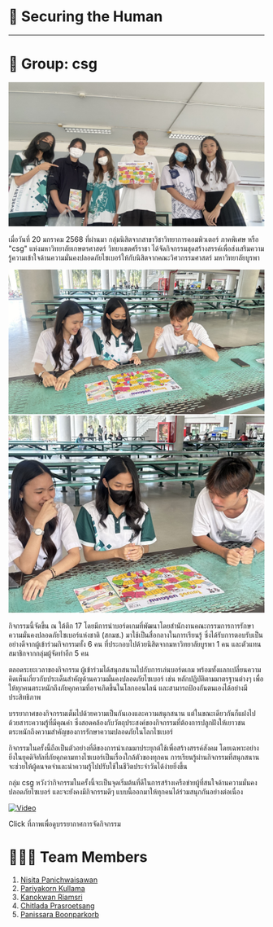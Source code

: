 # 🔐 Securing the Human

---

# 🌷 Group: csg

![image1](Img/IMG_6758.JPG)

เมื่อวันที่ 20 มกราคม 2568 ที่ผ่านมา กลุ่มนิสิตจากสาขาวิชาวิทยาการคอมพิวเตอร์ ภาคพิเศษ หรือ "csg" แห่งมหาวิทยาลัยเกษตรศาสตร์ วิทยาเขตศรีราชา ได้จัดกิจกรรมสุดสร้างสรรค์เพื่อส่งเสริมความรู้ความเข้าใจด้านความมั่นคงปลอดภัยไซเบอร์ให้กับนิสิตจากคณะวิศวกรรมศาสตร์ มหาวิทยาลัยบูรพา


![image2](Img/IMG_6728.jpg)
![image3](Img/IMG_6731.jpg)

กิจกรรมนี้จัดขึ้น ณ ใต้ตึก 17 โดยมีการนำบอร์ดเกมที่พัฒนาโดยสำนักงานคณะกรรมการการรักษาความมั่นคงปลอดภัยไซเบอร์แห่งชาติ (สกมช.) มาใช้เป็นสื่อกลางในการเรียนรู้ ซึ่งได้รับการตอบรับเป็นอย่างดีจากผู้เข้าร่วมกิจกรรมทั้ง 6 คน ที่ประกอบไปด้วยนิสิตจากมหาวิทยาลัยบูรพา 1 คน และตัวแทนสมาชิกจากกลุ่มผู้จัดทำอีก 5 คน

ตลอดระยะเวลาของกิจกรรม ผู้เข้าร่วมได้สนุกสนานไปกับการเล่นบอร์ดเกม พร้อมทั้งแลกเปลี่ยนความคิดเห็นเกี่ยวกับประเด็นสำคัญด้านความมั่นคงปลอดภัยไซเบอร์ เช่น หลักปฏิบัติตามมาตรฐานต่างๆ เพื่อให้ทุกคนตระหนักถึงภัยคุกคามที่อาจเกิดขึ้นในโลกออนไลน์ และสามารถป้องกันตนเองได้อย่างมีประสิทธิภาพ

บรรยากาศของกิจกรรมเต็มไปด้วยความเป็นกันเองและความสนุกสนาน แต่ในขณะเดียวกันก็แฝงไปด้วยสาระความรู้ที่มีคุณค่า ซึ่งสอดคล้องกับวัตถุประสงค์ของกิจกรรมที่ต้องการปลูกฝังให้เยาวชนตระหนักถึงความสำคัญของการรักษาความปลอดภัยในโลกไซเบอร์

กิจกรรมในครั้งนี้ถือเป็นตัวอย่างที่ดีของการนำเกมมาประยุกต์ใช้เพื่อสร้างสรรค์สังคม โดยเฉพาะอย่างยิ่งในยุคดิจิทัลที่ภัยคุกคามทางไซเบอร์เป็นเรื่องใกล้ตัวของทุกคน การเรียนรู้ผ่านกิจกรรมที่สนุกสนานจะช่วยให้ผู้คนจดจำและนำความรู้ไปปรับใช้ในชีวิตประจำวันได้ง่ายยิ่งขึ้น

กลุ่ม csg หวังว่ากิจกรรมในครั้งนี้จะเป็นจุดเริ่มต้นที่ดีในการสร้างเครือข่ายผู้ที่สนใจด้านความมั่นคงปลอดภัยไซเบอร์ และจะยังคงมีกิจกรรมดีๆ แบบนี้ออกมาให้ทุกคนได้ร่วมสนุกกันอย่างต่อเนื่อง

[![Video](Images/IMG_7379.jpeg)](https://youtu.be/ZcqnTYy32So)

Click ที่ภาพเพื่อดูบรรยากาศการจัดกิจกรรม

# 🙋🏻‍♀️ Team Members

1. [Nisita Panichwaisawan]()
2. [Pariyakorn Kullama]()
3. [Kanokwan Riamsri](https://aomknw.github.io/boardgame)
4. [Chitlada Prasroetsang]()
5. [Panissara Boonparkorb]()
